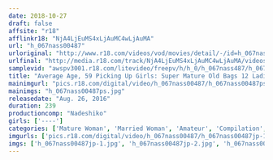 ```yaml
---
date: 2018-10-27
draft: false
affsite: "r18"
afflinkr18: "NjA4LjEuMS4xLjAuMC4wLjAuMA"
url: "h_067nass00487"
urloriginal: "http://www.r18.com/videos/vod/movies/detail/-/id=h_067nass00487"
urlfinal: "http://media.r18.com/track/NjA4LjEuMS4xLjAuMC4wLjAuMA/videos/vod/movies/detail/-/id=h_067nass00487"
samplevid: "awspv3001.r18.com/litevideo/freepv/h/h_0/h_067nass487/h_067nass487_dmb_w.mp4"
title: "Average Age, 59 Picking Up Girls: Super Mature Old Bags 12 Ladies 4 Hours"
mainimgurl: "pics.r18.com/digital/video/h_067nass00487/h_067nass00487ps.jpg"
mainimgs: "h_067nass00487ps.jpg"
releasedate: "Aug. 26, 2016"
duration: 239
productioncomp: "Nadeshiko"
girls: ['----']
categories: ['Mature Woman', 'Married Woman', 'Amateur', 'Compilation', 'Over 4 Hours']
imgurls: ['pics.r18.com/digital/video/h_067nass00487/h_067nass00487jp-1.jpg', 'pics.r18.com/digital/video/h_067nass00487/h_067nass00487jp-2.jpg', 'pics.r18.com/digital/video/h_067nass00487/h_067nass00487jp-3.jpg', 'pics.r18.com/digital/video/h_067nass00487/h_067nass00487jp-4.jpg', 'pics.r18.com/digital/video/h_067nass00487/h_067nass00487jp-5.jpg', 'pics.r18.com/digital/video/h_067nass00487/h_067nass00487jp-6.jpg', 'pics.r18.com/digital/video/h_067nass00487/h_067nass00487jp-7.jpg', 'pics.r18.com/digital/video/h_067nass00487/h_067nass00487jp-8.jpg', 'pics.r18.com/digital/video/h_067nass00487/h_067nass00487jp-9.jpg', 'pics.r18.com/digital/video/h_067nass00487/h_067nass00487jp-10.jpg', 'pics.r18.com/digital/video/h_067nass00487/h_067nass00487jp-11.jpg', 'pics.r18.com/digital/video/h_067nass00487/h_067nass00487jp-12.jpg', 'pics.r18.com/digital/video/h_067nass00487/h_067nass00487jp-13.jpg', 'pics.r18.com/digital/video/h_067nass00487/h_067nass00487jp-14.jpg', 'pics.r18.com/digital/video/h_067nass00487/h_067nass00487jp-15.jpg', 'pics.r18.com/digital/video/h_067nass00487/h_067nass00487jp-16.jpg', 'pics.r18.com/digital/video/h_067nass00487/h_067nass00487jp-17.jpg', 'pics.r18.com/digital/video/h_067nass00487/h_067nass00487jp-18.jpg', 'pics.r18.com/digital/video/h_067nass00487/h_067nass00487jp-19.jpg', 'pics.r18.com/digital/video/h_067nass00487/h_067nass00487jp-20.jpg']
imgs: ['h_067nass00487jp-1.jpg', 'h_067nass00487jp-2.jpg', 'h_067nass00487jp-3.jpg', 'h_067nass00487jp-4.jpg', 'h_067nass00487jp-5.jpg', 'h_067nass00487jp-6.jpg', 'h_067nass00487jp-7.jpg', 'h_067nass00487jp-8.jpg', 'h_067nass00487jp-9.jpg', 'h_067nass00487jp-10.jpg', 'h_067nass00487jp-11.jpg', 'h_067nass00487jp-12.jpg', 'h_067nass00487jp-13.jpg', 'h_067nass00487jp-14.jpg', 'h_067nass00487jp-15.jpg', 'h_067nass00487jp-16.jpg', 'h_067nass00487jp-17.jpg', 'h_067nass00487jp-18.jpg', 'h_067nass00487jp-19.jpg', 'h_067nass00487jp-20.jpg']
---
```

